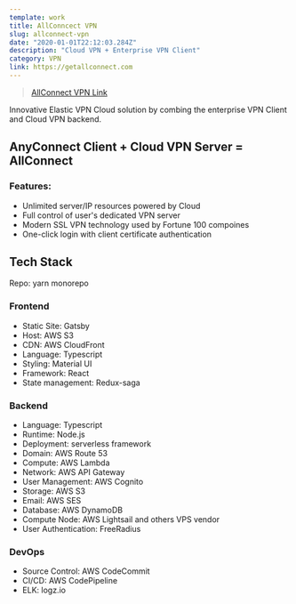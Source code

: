 ```yaml
---
template: work
title: AllConncect VPN
slug: allconnect-vpn
date: "2020-01-01T22:12:03.284Z"
description: "Cloud VPN + Enterprise VPN Client"
category: VPN
link: https://getallconnect.com
---
```


> [AllConnect VPN Link](https://getallconnect.com)

Innovative Elastic VPN Cloud solution by combing the enterprise VPN Client and Cloud VPN backend.

## AnyConnect Client + Cloud VPN Server = AllConnect

### Features:

- Unlimited server/IP resources powered by Cloud
- Full control of user's dedicated VPN server
- Modern SSL VPN technology used by Fortune 100 compoines
- One-click login with client certificate authentication

## Tech Stack

Repo: yarn monorepo

### Frontend

- Static Site: Gatsby
- Host: AWS S3
- CDN: AWS CloudFront
- Language: Typescript
- Styling: Material UI
- Framework: React
- State management: Redux-saga

### Backend

- Language: Typescript
- Runtime: Node.js
- Deployment: serverless framework
- Domain: AWS Route 53
- Compute: AWS Lambda
- Network: AWS API Gateway
- User Management: AWS Cognito
- Storage: AWS S3
- Email: AWS SES
- Database: AWS DynamoDB
- Compute Node: AWS Lightsail and others VPS vendor
- User Authentication: FreeRadius

### DevOps

- Source Control: AWS CodeCommit
- CI/CD: AWS CodePipeline
- ELK: logz.io

